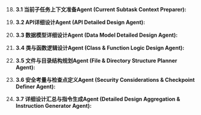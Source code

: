 18. **3.1 当前子任务上下文准备Agent (Current Subtask Context Preparer):**




19. **3.2 API详细设计Agent (API Detailed Design Agent):**




20. **3.3 数据模型详细设计Agent (Data Model Detailed Design Agent):**




21. **3.4 类与函数逻辑设计Agent (Class & Function Logic Design Agent):**




22. **3.5 文件与目录结构规划Agent (File & Directory Structure Planner Agent):**




23. **3.6 安全考量与检查点定义Agent (Security Considerations & Checkpoint Definer Agent):**




24. **3.7 详细设计汇总与指令生成Agent (Detailed Design Aggregation & Instruction Generator Agent):**




